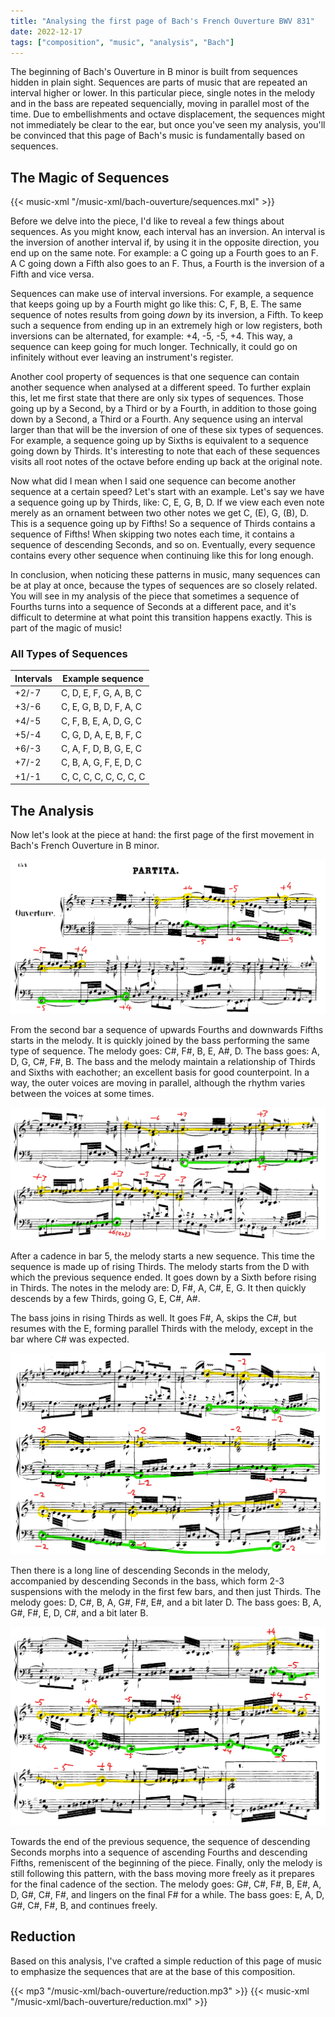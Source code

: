 ```yaml
---
title: "Analysing the first page of Bach's French Ouverture BWV 831"
date: 2022-12-17
tags: ["composition", "music", "analysis", "Bach"]
---
```


The beginning of Bach's Ouverture in B minor is built from sequences hidden in plain sight.
Sequences are parts of music that are repeated an interval higher or lower.
In this particular piece, single notes in the melody and in the bass are repeated sequencially, moving in parallel most of the time.
Due to embellishments and octave displacement, the sequences might not immediately be clear to the ear, but once you've seen my analysis, you'll be convinced that this page of Bach's music is fundamentally based on sequences.

## The Magic of Sequences

{{< music-xml "/music-xml/bach-ouverture/sequences.mxl" >}}

Before we delve into the piece, I'd like to reveal a few things about sequences. 
As you might know, each interval has an inversion. An interval is the inversion of another interval if, by using it in the opposite direction, you end up on the same note.
For example: a C going up a Fourth goes to an F. A C going down a Fifth also goes to an F. Thus, a Fourth is the inversion of a Fifth and vice versa.

Sequences can make use of interval inversions. For example, a sequence that keeps going up by a Fourth might go like this: C, F, B, E.
The same sequence of notes results from going *down* by its inversion, a Fifth.
To keep such a sequence from ending up in an extremely high or low registers, both inversions can be alternated, for example: +4, -5, -5, +4.
This way, a sequence can keep going for much longer. Technically, it could go on infinitely without ever leaving an instrument's register.

Another cool property of sequences is that one sequence can contain another sequence when analysed at a different speed.
To further explain this, let me first state that there are only six types of sequences. Those going up by a Second, by a Third or by a Fourth, in addition to those going down by a Second, a Third or a Fourth.
Any sequence using an interval larger than that will be the inversion of one of these six types of sequences. For example, a sequence going up by Sixths is equivalent to a sequence going down by Thirds.
It's interesting to note that each of these sequences visits all root notes of the octave before ending up back at the original note.

Now what did I mean when I said one sequence can become another sequence at a certain speed? Let's start with an example. Let's say we have a sequence going up by Thirds, like: C, E, G, B, D.
If we view each even note merely as an ornament between two other notes we get C, (E), G, (B), D. This is a sequence going up by Fifths! So a sequence of Thirds contains a sequence of Fifths! When skipping two notes each time, it contains a sequence of descending Seconds, and so on. Eventually, every sequence contains every other sequence when continuing like this for long enough.

In conclusion, when noticing these patterns in music, many sequences can be at play at once, because the types of sequences are so closely related. You will see in my analysis of the piece that sometimes a sequence of Fourths turns into a sequence of Seconds at a different pace, and it's difficult to determine at what point this transition happens exactly. This is part of the magic of music!

### All Types of Sequences

| Intervals | Example sequence |
|-------|------------------------|
| +2/-7 | C, D, E, F, G, A, B, C |
| +3/-6 | C, E, G, B, D, F, A, C |
| +4/-5 | C, F, B, E, A, D, G, C |
| +5/-4 | C, G, D, A, E, B, F, C |
| +6/-3 | C, A, F, D, B, G, E, C |
| +7/-2 | C, B, A, G, F, E, D, C |
| +1/-1 | C, C, C, C, C, C, C, C |

## The Analysis

Now let's look at the piece at hand: the first page of the first movement in Bach's French Ouverture in B minor.

<img src="/music-xml/bach-ouverture/fo-1.png">

From the second bar a sequence of upwards Fourths and downwards Fifths starts in the melody. It is quickly joined by the bass performing the same type of sequence.
The melody goes: C#, F#, B, E, A#, D. The bass goes: A, D, G, C#, F#, B.
The bass and the melody maintain a relationship of Thirds and Sixths with eachother; an excellent basis for good counterpoint. In a way, the outer voices are moving in parallel, although the rhythm varies between the voices at some times.

<img src="/music-xml/bach-ouverture/fo-2.png">

After a cadence in bar 5, the melody starts a new sequence. This time the sequence is made up of rising Thirds. The melody starts from the D with which the previous sequence ended. It goes down by a Sixth before rising in Thirds. The notes in the melody are: D, F#, A, C#, E, G. It then quickly descends by a few Thirds, going G, E, C#, A#.

The bass joins in rising Thirds as well. It goes F#, A, skips the C#, but resumes with the E, forming parallel Thirds with the melody, except in the bar where C# was expected.

<img src="/music-xml/bach-ouverture/fo-3.png">

Then there is a long line of descending Seconds in the melody, accompanied by descending Seconds in the bass, which form 2-3 suspensions with the melody in the first few bars, and then just Thirds.
The melody goes: D, C#, B, A, G#, F#, E#, and a bit later D. The bass goes: B, A, G#, F#, E, D, C#, and a bit later B.

<img src="/music-xml/bach-ouverture/fo-4.png">

Towards the end of the previous sequence, the sequence of descending Seconds morphs into a sequence of ascending Fourths and descending Fifths, remeniscent of the beginning of the piece.
Finally, only the melody is still following this pattern, with the bass moving more freely as it prepares for the final cadence of the section.
The melody goes: G#, C#, F#, B, E#, A, D, G#, C#, F#, and lingers on the final F# for a while. The bass goes: E, A, D, G#, C#, F#, B, and continues freely.

## Reduction

Based on this analysis, I've crafted a simple reduction of this page of music to emphasize the sequences that are at the base of this composition.

{{< mp3 "/music-xml/bach-ouverture/reduction.mp3" >}}
{{< music-xml "/music-xml/bach-ouverture/reduction.mxl" >}}


